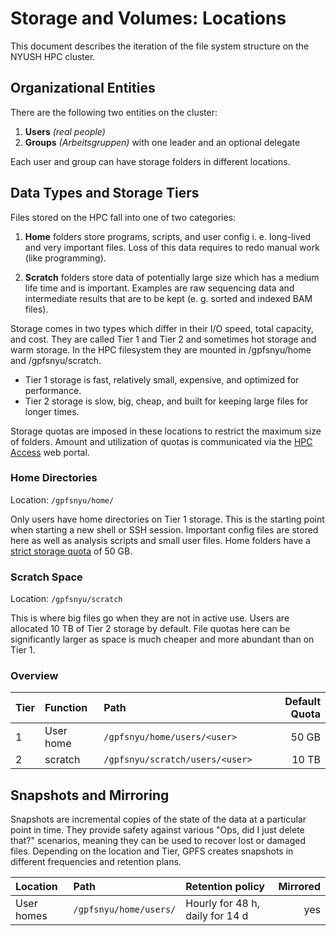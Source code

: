 # Storage and Volumes: Locations
This document describes the iteration of the file system structure on the NYUSH HPC cluster.

## Organizational Entities
There are the following two entities on the cluster:

1. **Users** *(real people)*
2. **Groups** *(Arbeitsgruppen)* with one leader and an optional delegate

Each user and group can have storage folders in different locations.

## Data Types and Storage Tiers
Files stored on the HPC fall into one of two categories:

1. **Home** folders store programs, scripts, and user config i.&nbsp;e. long-lived and very important files. 
Loss of this data requires to redo manual work (like programming).

2. **Scratch** folders store data of potentially large size which has a medium life time and is important.
Examples are raw sequencing data and intermediate results that are to be kept (e.&nbsp;g. sorted and indexed BAM files).

Storage comes in two types which differ in their I/O speed, total capacity, and cost. They are called Tier 1 and Tier 2 and sometimes hot storage and warm storage. In the HPC filesystem they are mounted in /gpfsnyu/home and /gpfsnyu/scratch.

- Tier 1 storage is fast, relatively small, expensive, and optimized for performance.
- Tier 2 storage is slow, big, cheap, and built for keeping large files for longer times.

Storage quotas are imposed in these locations to restrict the maximum size of folders.
Amount and utilization of quotas is communicated via the [HPC Access](https://ood.shanghai.nyu.edu/grafana) web portal.

### Home Directories
Location: `/gpfsnyu/home/`

Only users have home directories on Tier 1 storage.
This is the starting point when starting a new shell or SSH session.
Important config files are stored here as well as analysis scripts and small user files.
Home folders have a [strict storage quota](./home-quota.md) of 50 GB.

### Scratch Space
Location: `/gpfsnyu/scratch`

This is where big files go when they are not in active use.
Users are allocated 10 TB of Tier 2 storage by default.
File quotas here can be significantly larger as space is much cheaper and more abundant than on Tier 1.


### Overview

| Tier | Function        | Path                                           | Default Quota |
|:-----|:----------------|:-----------------------------------------------|--------------:|
|    1 | User home       | `/gpfsnyu/home/users/<user>`                   | 50 GB         |
|    2 | scratch         | `/gpfsnyu/scratch/users/<user>`                | 10 TB         |

## Snapshots and Mirroring
Snapshots are incremental copies of the state of the data at a particular point in time. 
They provide safety against various "Ops, did I just delete that?" scenarios, meaning they can be used to recover lost or damaged files.
Depending on the location and Tier, GPFS creates snapshots in different frequencies and retention plans.

| Location                 | Path                         | Retention policy                | Mirrored |
|:-------------------------|:-----------------------------|:--------------------------------|---------:|
| User homes               | `/gpfsnyu/home/users/`       | Hourly for 48 h, daily for 14 d | yes      |

